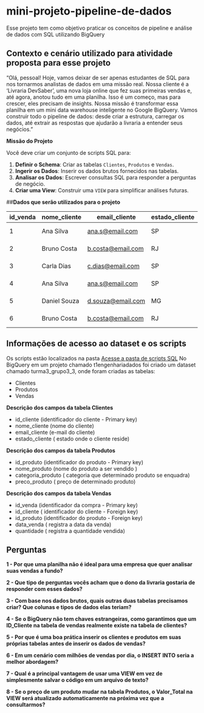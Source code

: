 # mini-projeto-pipeline-de-dados
Esse projeto tem como objetivo praticar os conceitos de pipeline e análise de dados com SQL utilizando BigQuery

## Contexto e cenário utilizado para atividade proposta para esse projeto

“Olá, pessoal! Hoje, vamos deixar de ser apenas estudantes de SQL para nos tornarmos analistas de dados em uma missão real. Nossa cliente é a ‘Livraria DevSaber’, uma nova loja online que fez suas primeiras vendas e, até agora, anotou tudo em uma planilha. Isso é um começo, mas para crescer, eles precisam de insights. Nossa missão é transformar essa planilha em um mini data warehouse inteligente no Google BigQuery. Vamos construir todo o pipeline de dados: desde criar a estrutura, carregar os dados, até extrair as respostas que ajudarão a livraria a entender seus negócios.”

**Missão do Projeto**

Você deve criar um conjunto de scripts SQL para:

1. **Definir o Schema**: Criar as tabelas `Clientes`, `Produtos` e `Vendas`.
2. **Ingerir os Dados**: Inserir os dados brutos fornecidos nas tabelas.
3. **Analisar os Dados**: Escrever consultas SQL para responder a perguntas de negócio.
4. **Criar uma View**: Construir uma `VIEW` para simplificar análises futuras.


##**Dados que serão utilizados para o projeto**


| id_venda | nome_cliente  | email_cliente       | estado_cliente | nome_produto           | categoria_produto   | preco_produto | data_venda  | quantidade |
|----------|---------------|---------------------|----------------|------------------------|---------------------|---------------|-------------|------------|
| 1        | Ana Silva     | ana.s@email.com     | SP             | Fundamentos de SQL     | Dados               | 60.00         | 2022-01-15  | 1          |
| 2        | Bruno Costa   | b.costa@email.com   | RJ             | Duna                   | Ficção Científica   | 80.00         | 2022-01-18  | 1          |
| 3        | Carla Dias    | c.dias@email.com    | SP             | Python para Dados      | Programação         | 75.00         | 2022-01-20  | 2          |
| 4        | Ana Silva     | ana.s@email.com     | SP             | Duna                   | Ficção Científica   | 80.00         | 2022-01-25  | 1          |
| 5        | Daniel Souza  | d.souza@email.com   | MG             | Fundamentos de SQL     | Dados               | 60.00         | 2022-01-28  | 1          |
| 6        | Bruno Costa   | b.costa@email.com   | RJ             | O Guia do Mochileiro   | Ficção Científica   | 50.00         | 2022-01-30  | 1          |


## Informações de acesso ao dataset e os scripts

Os scripts estão localizados na pasta [Acesse a pasta de scripts SQL](./sql/)
No BigQuery em um projeto chamado t1engenhariadados foi criado um dataset chamado turma3_grupo3_3, onde foram criadas as tabelas:
- Clientes
- Produtos
- Vendas

**Descrição dos campos da tabela Clientes**

- id_cliente (identificador do cliente - Primary key)
- nome_cliente (nome do cliente)
- email_cliente (e-mail do cliente)
- estado_cliente ( estado onde o cliente reside)

 **Descrição dos campos da tabela Produtos**
 
 - id_produto (identificador do produto - Primary key)
 - nome_produto (nome do produto a ser vendido )
 - categoria_produto ( categoria que determinado produto se enquadra)
 - preco_produto ( preço de determinado produto)

 **Descrição dos campos da tabela Vendas**
 
 - id_venda (identificador da compra - Primary key)
 - id_cliente ( identificador do cliente - Foreign key)
 - id_produto (identificador do produto - Foreign key)
 - data_venda ( registra a data da venda)
 - quantidade ( registra a quantidade vendida)
   

## Perguntas

**1 - Por que uma planilha não é ideal para uma empresa que quer analisar suas vendas a fundo?**




**2 - Que tipo de perguntas vocês acham que o dono da livraria gostaria de responder com esses dados?**




                                                                                                
**3 - Com base nos dados brutos, quais outras duas tabelas precisamos criar? Que colunas e tipos de dados elas teriam?**


**4 - Se o BigQuery não tem chaves estrangeiras, como garantimos que um ID_Cliente na tabela de vendas realmente existe na tabela de clientes?**


**5 - Por que é uma boa prática inserir os clientes e produtos em suas próprias tabelas antes de inserir os dados de vendas?**


**6 - Em um cenário com milhões de vendas por dia, o INSERT INTO seria a melhor abordagem?**

**7 - Qual é a principal vantagem de usar uma VIEW em vez de simplesmente salvar o código em um arquivo de texto?**

**8 - Se o preço de um produto mudar na tabela Produtos, o Valor_Total na VIEW será atualizado automaticamente na próxima vez que a consultarmos?**

